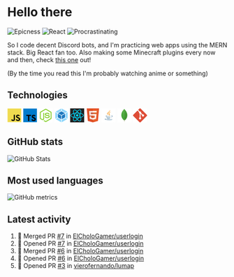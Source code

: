 # Hello there

![Epicness](https://img.shields.io/badge/Epicness-69%25-brightgreen)
![React](https://img.shields.io/badge/React-good-blue)
![Procrastinating](https://img.shields.io/badge/Procrastinating-always-red)

So I code decent Discord bots, and I'm practicing web apps using the MERN stack. Big React fan too.
Also making some Minecraft plugins every now and then, check [this one][userlogin] out!

(By the time you read this I'm probably watching anime or something)

## Technologies

![JavaScript][javascript]
![TypeScript][typescript]
![Node.js][node]
![Webpack][webpack]
![React][react]
![HTML][html]
![Java][java]
![MongoDB][mongodb]
![Git][git]

## GitHub stats

![GitHub Stats](https://github-readme-stats.vercel.app/api?username=ElCholoGamer&theme=tokyonight)

## Most used languages

![GitHub metrics](https://metrics.lecoq.io/ElCholoGamer?template=terminal&base.header=0&base.activity=0&base.community=0&base.repositories=0&base.metadata=0&languages=1)

## Latest activity

<!--START_SECTION:activity-->

1. 🎉 Merged PR [#7](https://github.com/ElCholoGamer/userlogin/pull/7) in [ElCholoGamer/userlogin](https://github.com/ElCholoGamer/userlogin)
2. 💪 Opened PR [#7](https://github.com/ElCholoGamer/userlogin/pull/7) in [ElCholoGamer/userlogin](https://github.com/ElCholoGamer/userlogin)
3. 🎉 Merged PR [#6](https://github.com/ElCholoGamer/userlogin/pull/6) in [ElCholoGamer/userlogin](https://github.com/ElCholoGamer/userlogin)
4. 💪 Opened PR [#6](https://github.com/ElCholoGamer/userlogin/pull/6) in [ElCholoGamer/userlogin](https://github.com/ElCholoGamer/userlogin)
5. 💪 Opened PR [#3](https://github.com/vierofernando/lumap/pull/3) in [vierofernando/lumap](https://github.com/vierofernando/lumap)
<!--END_SECTION:activity-->

[userlogin]: https://www.spigotmc.org/resources/userlogin.80669/
[javascript]: https://raw.githubusercontent.com/ElCholoGamer/ElCholoGamer/master/icons/javascript.png
[typescript]: https://raw.githubusercontent.com/ElCholoGamer/ElCholoGamer/master/icons/typescript.png
[java]: https://raw.githubusercontent.com/ElCholoGamer/ElCholoGamer/master/icons/java.png
[node]: https://raw.githubusercontent.com/ElCholoGamer/ElCholoGamer/master/icons/node.png
[react]: https://raw.githubusercontent.com/ElCholoGamer/ElCholoGamer/master/icons/react.png
[webpack]: https://raw.githubusercontent.com/ElCholoGamer/ElCholoGamer/master/icons/webpack.png
[html]: https://raw.githubusercontent.com/ElCholoGamer/ElCholoGamer/master/icons/html.png
[git]: https://raw.githubusercontent.com/ElCholoGamer/ElCholoGamer/master/icons/git.png
[mongodb]: https://raw.githubusercontent.com/ElCholoGamer/ElCholoGamer/master/icons/mongodb.png
